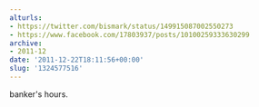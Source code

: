 ```yaml
---
alturls:
- https://twitter.com/bismark/status/149915087002550273
- https://www.facebook.com/17803937/posts/10100259333630299
archive:
- 2011-12
date: '2011-12-22T18:11:56+00:00'
slug: '1324577516'
---
```


banker's hours.

